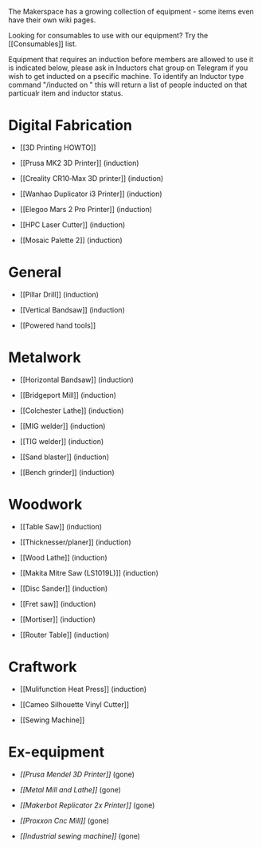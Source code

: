The Makerspace has a growing collection of equipment - some items even have their own wiki pages.

Looking for consumables to use with our equipment? Try the [[Consumables]] list.

Equipment that requires an induction before members are allowed to use it is indicated below, please ask in Inductors chat group on Telegram if you wish to get inducted on a psecific machine. To identify an Inductor type command "/inducted on <tool name>" this will return a list of people inducted on that particualr item and inductor status. 
 
# Digital Fabrication

- [[3D Printing HOWTO]]

- [[Prusa MK2 3D Printer]] (induction)

- [[Creality CR10‐Max 3D printer]] (induction)

- [[Wanhao Duplicator i3 Printer]] (induction)

- [[Elegoo Mars 2 Pro Printer]] (induction)

- [[HPC Laser Cutter]] (induction)

- [[Mosaic Palette 2]] (induction)

# General

- [[Pillar Drill]] (induction)

- [[Vertical Bandsaw]] (induction)

- [[Powered hand tools]]

# Metalwork

- [[Horizontal Bandsaw]] (induction)

- [[Bridgeport Mill]] (induction)

- [[Colchester Lathe]] (induction)

- [[MIG welder]] (induction)

- [[TIG welder]] (induction)

- [[Sand blaster]] (induction)

- [[Bench grinder]] (induction)

# Woodwork

- [[Table Saw]] (induction)

- [[Thicknesser/planer]] (induction)

- [[Wood Lathe]] (induction)

- [[Makita Mitre Saw (LS1019L)]] (induction)

- [[Disc Sander]] (induction)

- [[Fret saw]] (induction)

- [[Mortiser]] (induction)

- [[Router Table]] (induction)

# Craftwork

- [[Mulifunction Heat Press]] (induction)

- [[Cameo Silhouette Vinyl Cutter]]

- [[Sewing Machine]]

# Ex-equipment

- _[[Prusa Mendel 3D Printer]]_ (gone)

- _[[Metal Mill and Lathe]]_ (gone)

- _[[Makerbot Replicator 2x Printer]]_ (gone)

- _[[Proxxon Cnc Mill]]_ (gone)

- _[[Industrial sewing machine]]_ (gone)



